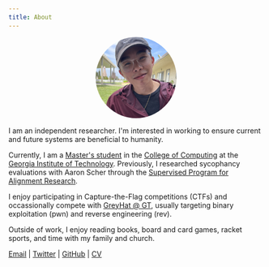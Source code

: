 ```yaml
---
title: About
---
```


<img src="/assets/images/profile.jpg" width="160" height="160" style="display:block;margin:0 auto 1rem;border-radius:50%;object-fit:cover;">

I am an independent researcher. I'm interested in working to ensure current and future systems are beneficial to humanity.

Currently, I am a [Master's student](https://omscs.gatech.edu/) in the [College of Computing](https://www.cc.gatech.edu/) at the [Georgia Institute of Technology](https://www.gatech.edu/). Previously, I researched sycophancy evaluations with Aaron Scher through the [Supervised Program for Alignment Research](https://sparai.org/).

I enjoy participating in Capture-the-Flag competitions (CTFs) and occassionally compete with [GreyHat @ GT](https://greyhat.gatech.edu), usually targeting binary exploitation (pwn) and reverse engineering (rev).

Outside of work, I enjoy reading books, board and card games, racket sports, and time with my family and church.

[Email](mailto:michael@lomichael.net) \| [Twitter](https://twitter.com/lomichael_net) \| [GitHub](https://github.com/lomichael) \| [CV](/assets/pdfs/resume.pdf)

